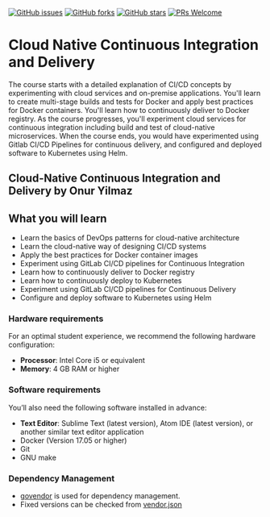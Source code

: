 [![GitHub issues](https://img.shields.io/github/issues/TrainingByPackt/Cloud-Native-Continuous-Integration-and-Delivery.svg)](https://github.com/TrainingByPackt/Spring-Boot-2-Fundamentals/issues)
[![GitHub forks](https://img.shields.io/github/forks/TrainingByPackt/Cloud-Native-Continuous-Integration-and-Delivery.svg)](https://github.com/TrainingByPackt/Cloud-Native-Continuous-Integration-and-Delivery/network)
[![GitHub stars](https://img.shields.io/github/stars/TrainingByPackt/Cloud-Native-Continuous-Integration-and-Delivery.svg)](https://github.com/TrainingByPackt/Cloud-Native-Continuous-Integration-and-Delivery/stargazers)
[![PRs Welcome](https://img.shields.io/badge/PRs-welcome-brightgreen.svg)](https://github.com/TrainingByPackt/Cloud-Native-Continuous-Integration-and-Delivery/pulls)

# Cloud Native Continuous Integration and Delivery
The course starts with a detailed explanation of CI/CD concepts by experimenting with cloud services and on-premise applications. You'll learn to create multi-stage builds and tests for Docker and apply best practices for Docker containers. You'll learn how to continuously deliver to Docker registry. As the course progresses, you'll experiment cloud services for continuous integration including build and test of cloud-native microservices. When the course ends, you would have experimented using Gitlab CI/CD Pipelines for continuous delivery, and configured and deployed software to Kubernetes using Helm.

## Cloud-Native Continuous Integration and Delivery by **Onur Yilmaz**

## What you will learn
*	Learn the basics of DevOps patterns for cloud-native architecture 
* Learn the cloud-native way of designing CI/CD systems 
*	Apply the best practices for Docker container images  
*	Experiment using GitLab CI/CD pipelines for Continuous Integration 
*	Learn how to continuously deliver to Docker registry 
*	Learn how to continuously deploy to Kubernetes 
*	Experiment using GitLab CI/CD pipelines for Continuous Delivery 
*	Configure and deploy software to Kubernetes using Helm

### Hardware requirements
For an optimal student experience, we recommend the following hardware configuration:
* **Processor**: Intel Core i5 or equivalent
* **Memory**: 4 GB RAM or higher

### Software requirements
You’ll also need the following software installed in advance:
* **Text Editor**: Sublime Text (latest version), Atom IDE (latest version), or another similar text editor application
* Docker (Version 17.05 or higher)
* Git
* GNU make
### Dependency Management
* [govendor](https://github.com/kardianos/govendor) is used for dependency management.
* Fixed versions can be checked from [vendor.json](vendor/vendor.json)


